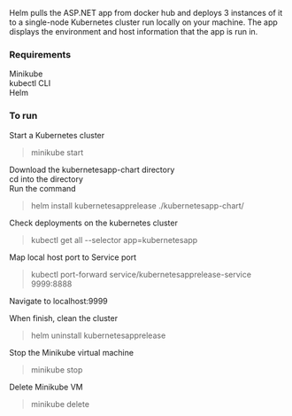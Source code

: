Helm pulls the ASP.NET app from docker hub and deploys 3 instances of it to a single-node Kubernetes cluster run locally on your machine. The app displays the environment and host information that the app is run in.

### Requirements
Minikube</br>
kubectl CLI</br>
Helm</br>

### To run
Start a Kubernetes cluster
> minikube start

Download the kubernetesapp-chart directory</br>
cd into the directory</br>
Run the command

> helm install kubernetesapprelease ./kubernetesapp-chart/

Check deployments on the kubernetes cluster
> kubectl get all --selector app=kubernetesapp

Map local host port to Service port
> kubectl port-forward service/kubernetesapprelease-service 9999:8888

Navigate to localhost:9999

When finish, clean the cluster
>helm uninstall kubernetesapprelease

Stop the Minikube virtual machine
>minikube stop

Delete Minikube VM
>minikube delete

